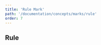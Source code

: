 ```yaml
---
title: 'Rule Mark'
path: '/documentation/concepts/marks/rule'
order: 7
---
```


## Rule

<rule-tester></rule-tester>